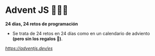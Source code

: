 # Advent JS 🎇✨🎁

**24 días, 24 retos de programación**

- Se trata de 24 retos en 24 días como en un calendario de adviento **(pero sin los regalos 🤣)**.

*https://adventjs.dev/es*

